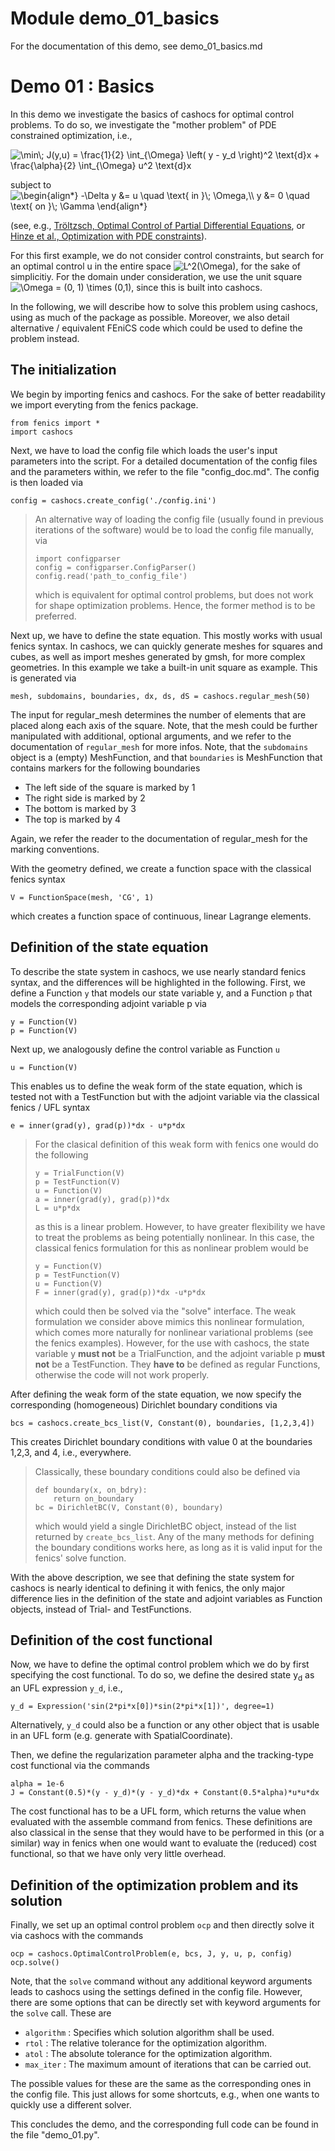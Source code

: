 Module demo_01_basics
=====================
For the documentation of this demo, see demo_01_basics.md

Demo 01 : Basics
================

In this demo we investigate the basics of cashocs for
optimal control problems. To do so, we investigate the "mother
problem" of PDE constrained optimization, i.e.,

<img src=
"https://render.githubusercontent.com/render/math?math=%5Cdisplaystyle+%5Cmin%5C%3B+J%28y%2Cu%29+%3D+%5Cfrac%7B1%7D%7B2%7D+%5Cint_%7B%5COmega%7D+%5Cleft%28+y+-+y_d+%5Cright%29%5E2+%5Ctext%7Bd%7Dx+%2B+%5Cfrac%7B%5Calpha%7D%7B2%7D+%5Cint_%7B%5COmega%7D+u%5E2+%5Ctext%7Bd%7Dx"
alt="\min\; J(y,u) = \frac{1}{2} \int_{\Omega} \left( y - y_d \right)^2 \text{d}x + \frac{\alpha}{2} \int_{\Omega} u^2 \text{d}x">

subject to <img src=
"https://render.githubusercontent.com/render/math?math=%5Cdisplaystyle+%5Cbegin%7Balign%2A%7D%0A-%5CDelta+y+%26%3D+u+%5Cquad+%5Ctext%7B+in+%7D%5C%3B+%5COmega%2C%5C%5C%0Ay+%26%3D+0+%5Cquad+%5Ctext%7B+on+%7D%5C%3B+%5CGamma%0A%5Cend%7Balign%2A%7D%0A"
alt="\begin{align*}
-\Delta y &= u \quad \text{ in }\; \Omega,\\
y &= 0 \quad \text{ on }\; \Gamma
\end{align*}
">

(see, e.g., [Tröltzsch, Optimal Control of Partial Differential Equations](https://doi.org/10.1090/gsm/112),
or [Hinze et al., Optimization with PDE constraints](https://doi.org/10.1007/978-1-4020-8839-1)).

For this first example, we do not consider control constraints,
but search for an optimal control u in the entire space
<img src=
"https://render.githubusercontent.com/render/math?math=%5Ctextstyle+L%5E2%28%5COmega%29"
alt="L^2(\Omega)">, for the sake of simplicitiy. For
the domain under consideration, we use the unit square
<img src=
"https://render.githubusercontent.com/render/math?math=%5Ctextstyle+%5COmega+%3D+%280%2C+1%29+%5Ctimes+%280%2C1%29"
alt="\Omega = (0, 1) \times (0,1)">, since this is built into cashocs.

In the following, we will describe how to solve this problem
using cashocs, using as much of the package as possible. Moreover,
we also detail alternative / equivalent FEniCS code which could
be used to define the problem instead.

The initialization
------------------

We begin by importing fenics and cashocs. For the sake of
better readability we import everyting from the fenics package.

    from fenics import *
    import cashocs

Next, we have to load the config file which loads the user's
input parameters into the script. For a detailed documentation
of the config files and the parameters within, we refer to
the file "config_doc.md". The config is then loaded via

    config = cashocs.create_config('./config.ini')

> An alternative way of loading the config file (usually found
> in previous iterations of the software) would be to load
> the config file manually, via
>    
>     import configparser
>     config = configparser.ConfigParser()
>     config.read('path_to_config_file')
>
> which is equivalent for optimal control problems, but does
> not work for shape optimization problems. Hence, the former
> method is to be preferred.

Next up, we have to define the state equation. This mostly
works with usual fenics syntax. In cashocs, we can quickly
generate meshes for squares and cubes, as well as import
meshes generated by gmsh, for more complex geometries. In this
example we take a built-in unit square as example. This is generated
via

    mesh, subdomains, boundaries, dx, ds, dS = cashocs.regular_mesh(50)

The input for regular_mesh determines the number of elements that
are placed along each axis of the square. Note, that the mesh could be
further manipulated with additional, optional arguments, and we
refer to the documentation of `regular_mesh` for more infos. Note,
that the `subdomains` object is a (empty) MeshFunction, and that
`boundaries` is MeshFunction that contains markers for the following
boundaries
- The left side of the square is marked by 1
- The right side is marked by 2
- The bottom is marked by 3
- The top is marked by 4

Again, we refer the reader to the documentation of regular_mesh
for the marking conventions.

With the geometry defined, we create a function space with the classical
fenics syntax

    V = FunctionSpace(mesh, 'CG', 1)

which creates a function space of continuous, linear Lagrange
elements.

Definition of the state equation
--------------------------------

To describe the state system in cashocs, we use nearly standard
fenics syntax, and the differences will be highlighted in the
following. First, we define a Function `y` that models our
state variable y, and a Function `p` that models the corresponding
adjoint variable p via

    y = Function(V)
    p = Function(V)

Next up, we analogously define the control variable as Function `u`

    u = Function(V)

This enables us to define the weak form of the state equation,
which is tested not with a TestFunction but with the adjoint
variable via the classical fenics / UFL syntax

    e = inner(grad(y), grad(p))*dx - u*p*dx

> For the clasical definition of this weak form with fenics
> one would do the following
>
>     y = TrialFunction(V)
>     p = TestFunction(V)
>     u = Function(V)
>     a = inner(grad(y), grad(p))*dx
>     L = u*p*dx
>
> as this is a linear problem. However, to have greater flexibility
> we have to treat the problems as being potentially nonlinear.
> In this case, the classical fenics formulation for this as
> nonlinear problem would be
>
>     y = Function(V)
>     p = TestFunction(V)
>     u = Function(V)
>     F = inner(grad(y), grad(p))*dx -u*p*dx
>
> which could then be solved via the "solve" interface. The
> weak formulation we consider above mimics this nonlinear
> formulation, which comes more naturally for nonlinear
> variational problems (see the fenics examples). However,
> for the use with cashocs, the state variable y **must not**
> be a TrialFunction, and the adjoint variable p **must not**
> be a TestFunction. They **have to** be defined as regular
> Functions, otherwise the code will not work properly.

After defining the weak form of the state equation, we now
specify the corresponding (homogeneous) Dirichlet boundary
conditions via

    bcs = cashocs.create_bcs_list(V, Constant(0), boundaries, [1,2,3,4])

This creates Dirichlet boundary conditions with value 0 at the
boundaries 1,2,3, and 4, i.e., everywhere.

> Classically, these boundary conditions could also be defined
> via
>
>     def boundary(x, on_bdry):
>         return on_boundary
>     bc = DirichletBC(V, Constant(0), boundary)
>
> which would yield a single DirichletBC object, instead of
> the list returned by `create_bcs_list`. Any of the many methods for
> defining the boundary conditions works here, as long as it
> is valid input for the fenics' solve function.

With the above description, we see that defining the state system
for cashocs is nearly identical to defining it with fenics,
the only major difference lies in the definition of the state
and adjoint variables as Function objects, instead of Trial- and
TestFunctions.

Definition of the cost functional
---------------------------------

Now, we have to define the optimal control problem which we do
by first specifying the cost functional. To do so, we define the
desired state y<sub>d</sub> as an UFL expression `y_d`, i.e.,

    y_d = Expression('sin(2*pi*x[0])*sin(2*pi*x[1])', degree=1)

Alternatively, `y_d` could also be a function or any other object
that is usable in an UFL form (e.g. generate with SpatialCoordinate).

Then, we define the regularization parameter alpha and the tracking-type
cost functional via the commands

    alpha = 1e-6
    J = Constant(0.5)*(y - y_d)*(y - y_d)*dx + Constant(0.5*alpha)*u*u*dx

The cost functional has to be a UFL form, which returns the
value when evaluated with the assemble command from fenics.
These definitions are also classical in the sense that they
would have to be performed in this (or a similar) way in fenics
when one would want to evaluate the (reduced) cost functional,
so that we have only very little overhead.

Definition of the optimization problem and its solution
-------------------------------------------------------

Finally, we set up an optimal control problem `ocp` and then
directly solve it via cashocs with the commands

    ocp = cashocs.OptimalControlProblem(e, bcs, J, y, u, p, config)
    ocp.solve()

Note, that the `solve` command without any additional keyword arguments leads to
cashocs using the settings defined in the config file. However, there are some options
that can be directly set with keyword arguments for the `solve` call. These are

  - `algorithm` : Specifies which solution algorithm shall be used.
  - `rtol` : The relative tolerance for the optimization algorithm.
  - `atol` : The absolute tolerance for the optimization algorithm.
  - `max_iter` : The maximum amount of iterations that can be carried out.

The possible values for these are the same as the corresponding ones in the config file.
This just allows for some shortcuts, e.g., when one wants to quickly use a different solver.

This concludes the demo, and the corresponding full code can
be found in the file "demo_01.py".